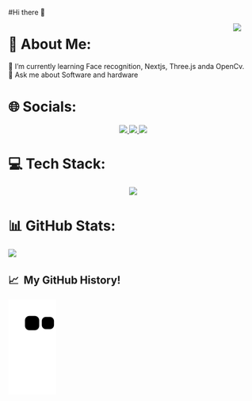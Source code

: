 #Hi there 🤙

<img src="https://github.com/images/mona-whisper.gif" width="50px" align="right"/>

# 💫 About Me:

🌱 I’m currently learning Face recognition, Nextjs, Three.js anda OpenCv.<br>💬 Ask me about Software and hardware

# 🌐 Socials:

<p align="center">
  <a href="https://linkedin.com/in/sebasti%C3%A1n-arboleda">
    <img src="https://skillicons.dev/icons?i=linkedin&theme=dark&perline=5" />
  </a>
  <a href="https://discord.gg/Arboleda#3156">
    <img src="https://skillicons.dev/icons?i=discord&theme=dark&perline=5" />
  </a>
  <a href="https://img.shields.io/badge/Instagram-%23E4405F.svg?logo=Instagram&logoColor=white)](https://instagram.com/arboleda.sebastian">
    <img src="https://skillicons.dev/icons?i=instagram&theme=dark&perline=5" />
  </a>
</p>

# 💻 Tech Stack:

<p align="center">
  <a href="https://skillicons.dev">
    <img src="https://skillicons.dev/icons?i=js,c,cpp,python,typescript,html,css,threejs,react,redux,next,nodejs,express,mongodb,postman,mysql,aws,azure,firebase,netlify,heroku,vercel,git,github,githubactions,tailwind,bootstrap,sass,styledcomponents,wordpress&theme=dark&perline=5" />
  </a>
</p>

# 📊 GitHub Stats:

![](https://github-readme-stats.vercel.app/api/top-langs/?username=Sbas0611&theme=bear&hide_border=true&include_all_commits=false&count_private=false&layout=compact)

<h2> 📈 &nbsp;My GitHub History!</h2>

![Snake animation](https://github.com/Sbas0611/Sbas0611/blob/output/github-contribution-grid-snake.svg)

